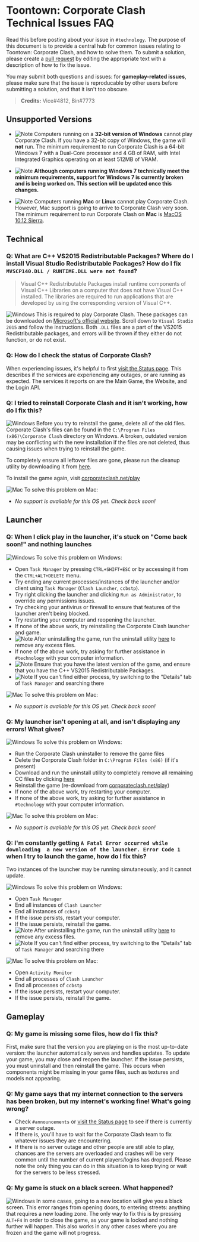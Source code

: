 # Toontown: Corporate Clash Technical Issues FAQ

Read this before posting about your issue in `#technology`. The purpose of this document is to provide a central hub for common issues relating to Toontown: Corporate Clash, and how to solve them. To submit a solution, please create a [pull request](https://github.com/Palmidence/Toontown/pulls) by editing the appropriate text with a description of how to fix the issue.

You may submit both questions and issues: for **gameplay-related issues**, please make sure that the issue is reproducable by other users before submitting a solution, and that it isn't too obscure.

>**Credits:** Vice#4812, Bin#7773

## Unsupported Versions

- ![Note](https://i.imgur.com/eifXPBC.png) Computers running on a **32-bit version of Windows** cannot play Corporate Clash. If you have a 32-bit copy of Windows, the game will **not** run. The minimum requirement to run Corporate Clash is a 64-bit Windows 7 with a	Dual-Core processor and	4 GB	of RAM, with Intel Integrated Graphics operating on at least 512MB of VRAM.

- ![Note](https://i.imgur.com/eifXPBC.png) **Although computers running Windows 7 technically meet the minimum requirements, support for Windows 7 is currently broken and is being worked on. This section will be updated once this changes.**

- ![Note](https://i.imgur.com/eifXPBC.png) Computers running **Mac** or **Linux** cannot play Corporate Clash. However, Mac support is going to arrive to Corporate Clash very soon. The minimum requirement to run Corporate Clash on **Mac** is [MacOS 10.12 Sierra](https://en.wikipedia.org/wiki/MacOS_Sierra).

## Technical

### **Q:** What are C++ VS2015 Redistributable Packages? Where do I install Visual Studio Redistributable Packages? How do I fix `MVSCP140.DLL / RUNTIME.DLL were not found`?
 
>Visual C++ Redistributable Packages install runtime components of Visual C++ Libraries on a computer that does not have Visual C++ installed. The libraries are required to run applications that are developed by using the corresponding version of Visual C++.

![Windows](https://i.imgur.com/oB4EbDs.png) This is required to play Corporate Clash. These packages can be downloaded on [Microsoft's official website](https://www.microsoft.com/en-us/download/details.aspx?id=48145). Scroll down to `Visual Studio 2015` and follow the instructions. Both `.DLL` files are a part of the VS2015 Redistributable packages, and errors will be thrown if they either do not function, or do not exist.

### **Q:** How do I check the status of Corporate Clash?

When experiencing issues, it's helpful to first [visit the Status page](https://status.corporateclash.net/). This describes if the services are experiencing any outages, or are running as expected. The services it reports on are the Main Game, the Website, and the Login API.

### **Q:** I tried to reinstall Corporate Clash and it isn't working, how do I fix this?

![Windows](https://i.imgur.com/oB4EbDs.png) Before you try to reinstall the game, delete all of the old files. Corporate Clash's files can be found in the `C:\Program Files (x86)\Corporate Clash` directory on Windows. A broken, outdated version may be conflicting with the new installation if the files are not deleted, thus causing issues when trying to reinstall the game.

To completely ensure all leftover files are gone, please run the cleanup utility by downloading it from [here](https://drive.google.com/file/d/1d6enIhrdy2cU71B1FNbqNUJFwMPtBFiv/view?usp=sharing).

To install the game again, visit [corporateclash.net/play](https://corporateclash.net/play)

![Mac](https://i.imgur.com/bo61GBx.png) To solve this problem on Mac:
- _No support is available for this OS yet. Check back soon!_

## Launcher

### **Q:** When I click play in the launcher, it's stuck on "Come back soon!" and nothing launches

![Windows](https://i.imgur.com/oB4EbDs.png) To solve this problem on Windows:
- Open `Task Manager` by pressing `CTRL+SHIFT+ESC` or by accessing it from the `CTRL+ALT+DELETE` menu.
- Try ending any current processes/instances of the launcher and/or client using `Task Manager` (`Clash Launcher`, `ccbstp`).
- Try right clicking the launcher and clicking `Run as Administrator`, to override any permissions issues.
- Try checking your antivirus or firewall to ensure that features of the launcher aren't being blocked.
- Try restarting your computer and reopening the launcher.
- If none of the above work, try reinstalling the Corporate Clash launcher and game.
- ![Note](https://i.imgur.com/eifXPBC.png) After uninstalling the game, run the uninstall utility [here](https://drive.google.com/file/d/1d6enIhrdy2cU71B1FNbqNUJFwMPtBFiv/view?usp=sharing) to remove any excess files.
- If none of the above work, try asking for further assistance in `#technology` with your computer information.
- ![Note](https://i.imgur.com/eifXPBC.png) Ensure that you have the latest version of the game, and ensure that you have the C++ VS2015 Redistributable Packages.
- ![Note](https://i.imgur.com/eifXPBC.png) If you can't find either process, try switching to the "Details" tab of `Task Manager` and searching there

![Mac](https://i.imgur.com/bo61GBx.png) To solve this problem on Mac:
- _No support is available for this OS yet. Check back soon!_

### **Q:** My launcher isn't opening at all, and isn't displaying any errors! What gives?

![Windows](https://i.imgur.com/oB4EbDs.png) To solve this problem on Windows:
- Run the Corporate Clash uninstaller to remove the game files
- Delete the Corporate Clash folder in `C:\Program Files (x86)` (if it's present)
- Download and run the uninstall utility to completely remove all remaining CC files by clicking [here](https://drive.google.com/file/d/1d6enIhrdy2cU71B1FNbqNUJFwMPtBFiv/view?usp=sharing)
- Reinstall the game (re-download from [corporateclash.net/play](corporateclash.net/play))
- If none of the above work, try restarting your computer. 
- If none of the above work, try asking for further assistance in `#technology` with your computer information.

![Mac](https://i.imgur.com/bo61GBx.png) To solve this problem on Mac:
- _No support is available for this OS yet. Check back soon!_

### **Q:** I'm constantly getting `A Fatal Error occurred while downloading  a new version of the launcher. Error Code 1` when I try to launch the game, how do I fix this?

Two instances of the launcher may be running simutaneously, and it cannot update.

![Windows](https://i.imgur.com/oB4EbDs.png) To solve this problem on Windows:
- Open `Task Manager`
- End all instances of `Clash Launcher`
- End all instances of `ccbstp`
- If the issue persists, restart your computer.
- If the issue persists, reinstall the game.
- ![Note](https://i.imgur.com/eifXPBC.png) After uninstalling the game, run the uninstall utility [here](https://drive.google.com/file/d/1d6enIhrdy2cU71B1FNbqNUJFwMPtBFiv/view?usp=sharing) to remove any excess files.
- ![Note](https://i.imgur.com/eifXPBC.png) If you can't find either process, try switching to the "Details" tab of `Task Manager` and searching there

![Mac](https://i.imgur.com/bo61GBx.png) To solve this problem on Mac:
- Open `Activity Monitor`
- End all processes of `Clash Launcher`
- End all processes of `ccbstp`
- If the issue persists, restart your computer.
- If the issue persists, reinstall the game.

## Gameplay

### **Q:** My game is missing some files, how do I fix this?

First, make sure that the version you are playing on is the most up-to-date version: the launcher automatically serves and handles updates. To update your game, you may close and reopen the launcher. If the issue persists, you must uninstall and then reinstall the game. This occurs when components might be missing in your game files, such as textures and models not appearing.

### **Q:** My game says that my internet connection to the servers has been broken, but my internet's working fine! What's going wrong?

- Check `#announcements` or [visit the Status page](https://status.corporateclash.net/) to see if there is currently a server outage.
- If there is, you'll have to wait for the Corporate Clash team to fix whatever issues they are encountering.
- If there is no server outage and other people are still able to play, chances are the servers are overloaded and crashes will be very common until the number of current players/logins has dropped. Please note the only thing you can do in this situation is to keep trying or wait for the servers to be less stressed.

### **Q:** My game is stuck on a black screen. What happened?

![Windows](https://i.imgur.com/oB4EbDs.png) In some cases, going to a new location will give you a black screen. This error ranges from opening doors, to entering streets: anything that requires a new loading zone. The only way to fix this is by pressing `ALT+F4` in order to close the game, as your game is locked and nothing further will happen. This also works in any other cases where you are frozen and the game will not progress.
